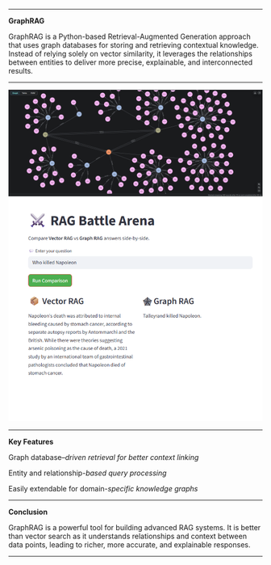 
---

**GraphRAG**

GraphRAG is a Python-based Retrieval-Augmented Generation approach that uses graph databases for storing and retrieving contextual knowledge. Instead of relying solely on vector similarity, it leverages the relationships between entities to deliver more precise, explainable, and interconnected results.

---

![Graph](https://github.com/Adi26Datta/GraphRag/blob/main/img/Screenshot%202025-08-14%20100705.png)
![App](https://github.com/Adi26Datta/GraphRag/blob/main/img/Screenshot%202025-08-14%20110631.png)

---

**Key Features**

Graph database–*driven retrieval for better context linking*

Entity and relationship-*based query processing*

Easily extendable for domain-*specific knowledge graphs*

---

**Conclusion**

GraphRAG is a powerful tool for building advanced RAG systems. It is better than vector search as it understands relationships and context between data points, leading to richer, more accurate, and explainable responses.

---
